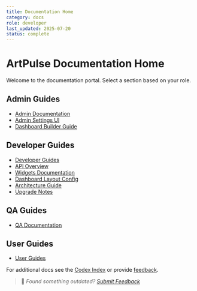 ```yaml
---
title: Documentation Home
category: docs
role: developer
last_updated: 2025-07-20
status: complete
---
```


# ArtPulse Documentation Home

Welcome to the documentation portal. Select a section based on your role.

## Admin Guides
- [Admin Documentation](admin/README.md)
- [Admin Settings UI](admin/admin-settings-ui.md)
- [Dashboard Builder Guide](widgets/widget-matrix-reference.md)

## Developer Guides
- [Developer Guides](developer/README.md)
- [API Overview](api/README.md)
- [Widgets Documentation](widgets/README.md)
- [Dashboard Layout Config](dashboard-layout-config.md)
- [Architecture Guide](architecture/dev-structure.md)
- [Upgrade Notes](upgrade-notes.md)

## QA Guides
- [QA Documentation](qa/README.md)

## User Guides
- [User Guides](user/README.md)

For additional docs see the [Codex Index](codex_index.md) or provide [feedback](feedback.md).

> 💬 *Found something outdated? [Submit Feedback](feedback.md)*
